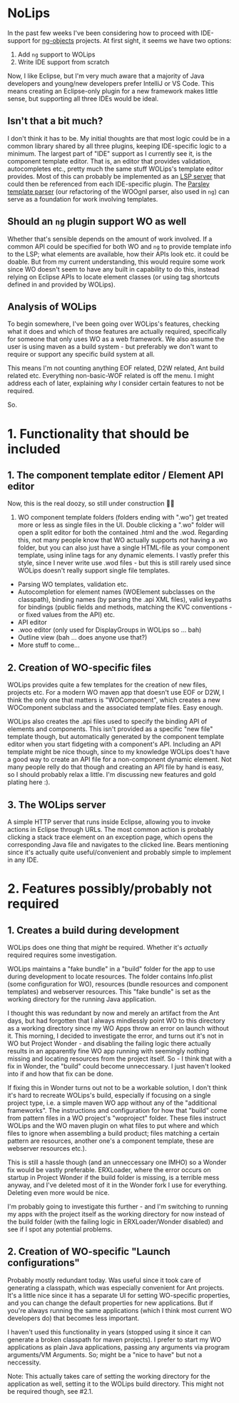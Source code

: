 # NoLips

In the past few weeks I've been considering how to proceed with IDE-support for [ng-objects](https://www.fermentedshark.com/) projects. At first sight, it seems we have two options:

1. Add `ng` support to WOLips
2. Write IDE support from scratch

Now, I like Eclipse, but I'm very much aware that a majority of Java developers and young/new developers prefer IntelliJ or VS Code. This means creating an Eclipse-only plugin for a new framework makes little sense, but supporting all three IDEs would be ideal.

## Isn't that a bit much?

I don't think it has to be. My initial thoughts are that most logic could be in a common library shared by all three plugins, keeping IDE-specific logic to a minimum. The largest part of "IDE" support as I currently see it, is the component template editor. That is, an editor that provides validation, autocompletes etc., pretty much the same stuff WOLips's template editor provides. Most of this can probably be implemented as an [LSP server](https://en.wikipedia.org/wiki/Language_Server_Protocol) that could then be referenced from each IDE-specific plugin. The [Parsley template parser](https://github.com/undur/Parsley) (our refactoring of the WOOgnl parser, also used in `ng`) can serve as a foundation for work involving templates.

## Should an `ng` plugin support WO as well

Whether that's sensible depends on the amount of work involved. If a common API could be specified for both WO and `ng` to provide template info to the LSP; what elements are available, how their APIs look etc. it could be doable. But from my current understanding, this would require some work since WO doesn't seem to have any built in capability to do this, instead relying on Eclipse APIs to locate element classes (or using tag shortcuts defined in and provided by WOLips).

## Analysis of WOLips

To begin somewhere, I've been going over WOLips's features, checking what it does and which of those features are actually required, specifically for someone that only uses WO as a web framework. We also assume the user is using maven as a build system - but preferably we don't want to require or support any specific build system at all.

This means I'm not counting anything EOF related, D2W related, Ant build related etc. Everything non-basic-WOF related is off the menu. I might address each of later, explaining _why_ I consider certain features to not be required.

So.

# 1. Functionality that should be included

## 1. The component template editor / Element API editor

Now, this is the real doozy, so still under construction 👷🚧

1. WO component template folders (folders ending with ".wo") get treated more or less as single files in the UI. Double clicking a ".wo" folder will open a split editor for both the contained .html and the .wod. Regarding this, not many people know that WO actually supports _not_ having a .wo folder, but you can also just have a single HTML-file as your component template, using inline tags for any dynamic elements. I vastly prefer this style, since I never write use .wod files - but this is still rarely used since WOLips doesn't really support single file templates.

* Parsing WO templates, validation etc.
* Autocompletion for element names (WOElement subclasses on the classpath), binding names (by parsing the .api XML files), valid keypaths for bindings (public fields and methods, matching the KVC conventions - or fixed values from the API) etc.
* API editor
* .woo editor (only used for DisplayGroups in WOLips so … bah)
* Outline view (bah … does anyone use that?)
* More stuff to come...


## 2. Creation of WO-specific files

WOLips provides quite a few templates for the creation of new files, projects etc. For a modern WO maven app that doesn't use EOF or D2W, I think the only one that matters is "WOComponent", which creates a new WOComponent subclass and the associated template files. Easy enough.

WOLips also creates the .api files used to specify the binding API of elements and components. This isn't provided as a specific "new file" template though, but automatically generated by the component template editor when you start fidgeting with a component's API. Including an API template might be nice though, since to my knowledge WOLips does't have a good way to create an API file for a non-component dynamic element. Not many people relly do that though and creating an API file by hand is easy, so I  should probably relax a little. I'm discussing new features and gold plating here :).


## 3. The WOLips server

A simple HTTP server that runs inside Eclipse, allowing you to invoke actions in Eclipse through URLs. The most common action is probably clicking a stack trace element on an exception page, which opens the corresponding Java file and navigates to the clicked line. Bears mentioning since it's actually quite useful/convenient and probably simple to implement in any IDE.

# 2. Features possibly/probably not required

## 1. Creates a build during development

WOLips does one thing that *might* be required. Whether it's *actually* required requires some investigation.

WOLips maintains a "fake bundle" in a "build" folder for the app to use during development to locate resources. The folder contains Info.plist (some configuration for WO), resources (bundle resources and component templates) and webserver resources. This "fake bundle" is set as the working directory for the running Java application.

I thought this was redundant by now and merely an artifact from the Ant days, but had forgotten that I always mindlessly point WO to this directory as a working directory since my WO Apps throw an error on launch without it. This morning, I decided to investigate the error, and turns out it's not in WO but Project Wonder - and disabling the failing logic there actually results in an apparently fine WO app running with seemingly nothing missing and locating resources from the project itself. So - I think that with a fix in Wonder, the "build" could become unneccessary. I just haven't looked into if and how that fix can be done.

If fixing this in Wonder turns out not to be a workable solution, I don't think it's hard to recreate WOLips's build, especially if focusing on a single project type, i.e. a simple maven WO app without any of the "additional frameworks". The instructions and configuration for how that "build" come from pattern files in a WO project's "woproject" folder. These files instruct WOLips and the WO maven plugin on what files to put where and which files to ignore when assembling a build product; files matching a certain pattern are resources, another one's a component template, these are webserver resources etc.).

This is still a hassle though (and an unneccessary one IMHO) so a Wonder fix would be vastly preferable. ERXLoader, where the error occurs on startup in Project Wonder if the build folder is missing, is a terrible mess anyway, and I've deleted most of it in the Wonder fork I use for everything. Deleting even more would be nice.

I'm probably going to investigate this further - and I'm switching to running my apps with the project itself as the working directory for now instead of the build folder (with the failing logic in ERXLoader/Wonder disabled) and see if I spot any potential problems.


## 2. Creation of WO-specific "Launch configurations"

Probably mostly redundant today. Was useful since it took care of generating a classpath, which was especially convenient for Ant projects. It's a little nice since it has a separate UI for setting WO-specific properties, and you can change the default properties for new applications. But if you're always running the same applications (which I think most current WO developers do) that becomes less important.

I haven't used this functionality in years (stopped using it since it can generate a broken classpath for maven projects). I prefer to start my WO applications as plain Java applications, passing any arguments via program arguments/VM Arguments. So; might be a "nice to have" but not a neccessity.

Note: This actually takes care of setting the working directory for the application as well, setting it to the WOLips build directory. This might not be required though, see #2.1.